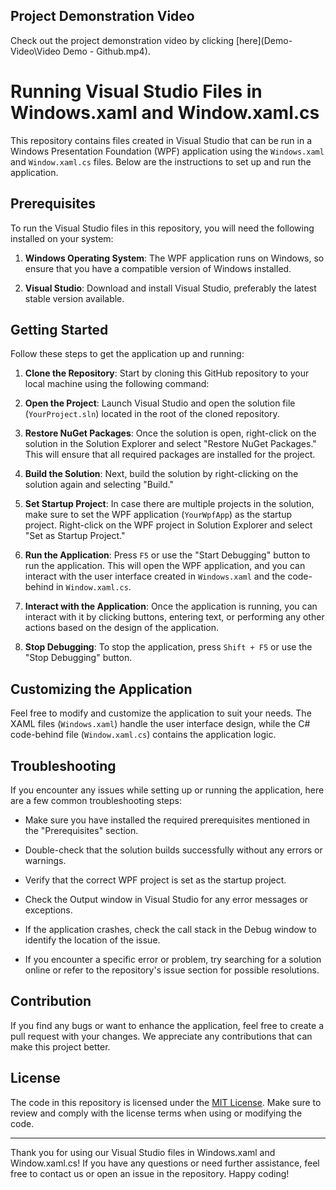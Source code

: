 ## Project Demonstration Video

Check out the project demonstration video by clicking [here](Demo-Video\Video Demo - Github.mp4). 


# Running Visual Studio Files in Windows.xaml and Window.xaml.cs

This repository contains files created in Visual Studio that can be run in a Windows Presentation Foundation (WPF) application using the `Windows.xaml` and `Window.xaml.cs` files. Below are the instructions to set up and run the application.

## Prerequisites

To run the Visual Studio files in this repository, you will need the following installed on your system:

1. **Windows Operating System**: The WPF application runs on Windows, so ensure that you have a compatible version of Windows installed.

2. **Visual Studio**: Download and install Visual Studio, preferably the latest stable version available.

## Getting Started

Follow these steps to get the application up and running:

1. **Clone the Repository**: Start by cloning this GitHub repository to your local machine using the following command:

2. **Open the Project**: Launch Visual Studio and open the solution file (`YourProject.sln`) located in the root of the cloned repository.

3. **Restore NuGet Packages**: Once the solution is open, right-click on the solution in the Solution Explorer and select "Restore NuGet Packages." This will ensure that all required packages are installed for the project.

4. **Build the Solution**: Next, build the solution by right-clicking on the solution again and selecting "Build."

5. **Set Startup Project**: In case there are multiple projects in the solution, make sure to set the WPF application (`YourWpfApp`) as the startup project. Right-click on the WPF project in Solution Explorer and select "Set as Startup Project."

6. **Run the Application**: Press `F5` or use the "Start Debugging" button to run the application. This will open the WPF application, and you can interact with the user interface created in `Windows.xaml` and the code-behind in `Window.xaml.cs`.

7. **Interact with the Application**: Once the application is running, you can interact with it by clicking buttons, entering text, or performing any other actions based on the design of the application.

8. **Stop Debugging**: To stop the application, press `Shift + F5` or use the "Stop Debugging" button.

## Customizing the Application

Feel free to modify and customize the application to suit your needs. The XAML files (`Windows.xaml`) handle the user interface design, while the C# code-behind file (`Window.xaml.cs`) contains the application logic.

## Troubleshooting

If you encounter any issues while setting up or running the application, here are a few common troubleshooting steps:

- Make sure you have installed the required prerequisites mentioned in the "Prerequisites" section.

- Double-check that the solution builds successfully without any errors or warnings.

- Verify that the correct WPF project is set as the startup project.

- Check the Output window in Visual Studio for any error messages or exceptions.

- If the application crashes, check the call stack in the Debug window to identify the location of the issue.

- If you encounter a specific error or problem, try searching for a solution online or refer to the repository's issue section for possible resolutions.

## Contribution

If you find any bugs or want to enhance the application, feel free to create a pull request with your changes. We appreciate any contributions that can make this project better.

## License

The code in this repository is licensed under the [MIT License](LICENSE). Make sure to review and comply with the license terms when using or modifying the code.

---

Thank you for using our Visual Studio files in Windows.xaml and Window.xaml.cs! If you have any questions or need further assistance, feel free to contact us or open an issue in the repository. Happy coding!
